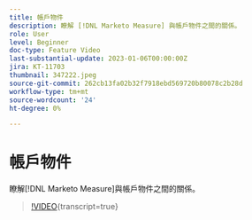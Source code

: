 ```yaml
---
title: 帳戶物件
description: 瞭解 [!DNL Marketo Measure] 與帳戶物件之間的關係。
role: User
level: Beginner
doc-type: Feature Video
last-substantial-update: 2023-01-06T00:00:00Z
jira: KT-11703
thumbnail: 347222.jpeg
source-git-commit: 262cb13fa02b32f7918ebd569720b80078c2b28d
workflow-type: tm+mt
source-wordcount: '24'
ht-degree: 0%

---
```



# 帳戶物件

瞭解[!DNL Marketo Measure]與帳戶物件之間的關係。

>[!VIDEO](https://video.tv.adobe.com/v/3436091/?learn=on&captions=chi_hant){transcript=true}
